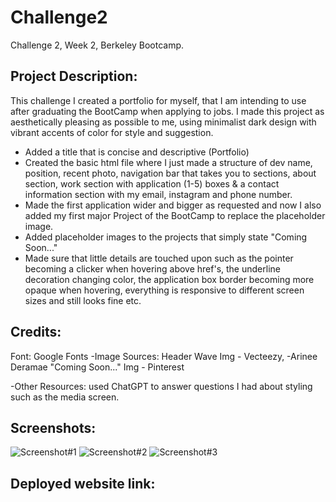 # Challenge2
Challenge 2, Week 2, Berkeley Bootcamp.

## Project Description:

This challenge I created a portfolio for myself, that I am intending to use after graduating the BootCamp when applying to jobs. I made this project as aesthetically pleasing as possible to me, using minimalist dark design with vibrant accents of color for style and suggestion. 

- Added a title that is concise and descriptive (Portfolio)
- Created the basic html file where I just made a structure of dev name, position, recent photo, navigation bar that takes you to sections, about section, work section with application (1-5) boxes & a contact information section with my email, instagram and phone number.
- Made the first application wider and bigger as requested and now I also added my first major Project of the BootCamp to replace the placeholder image.
- Added placeholder images to the projects that simply state "Coming Soon..."
- Made sure that little details are touched upon such as the pointer becoming a clicker when hovering above href's, the underline decoration changing color, the application box border becoming more opaque when hovering, everything is responsive to different screen sizes and still looks fine etc.

## Credits:

Font: Google Fonts
-Image Sources: Header Wave Img - Vecteezy, -Arinee Deramae
        "Coming Soon..." Img - Pinterest 

-Other Resources: used ChatGPT to answer questions I had about styling such as the media screen.

## Screenshots:

![Screenshot#1]()
![Screenshot#2]()
![Screenshot#3]()

## Deployed website link: 